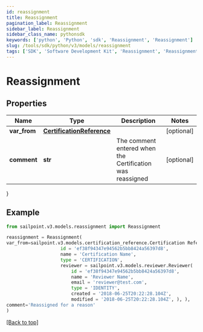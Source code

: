 ```yaml
---
id: reassignment
title: Reassignment
pagination_label: Reassignment
sidebar_label: Reassignment
sidebar_class_name: pythonsdk
keywords: ['python', 'Python', 'sdk', 'Reassignment', 'Reassignment'] 
slug: /tools/sdk/python/v3/models/reassignment
tags: ['SDK', 'Software Development Kit', 'Reassignment', 'Reassignment']
---
```


# Reassignment


## Properties

Name | Type | Description | Notes
------------ | ------------- | ------------- | -------------
**var_from** | [**CertificationReference**](certification-reference) |  | [optional] 
**comment** | **str** | The comment entered when the Certification was reassigned | [optional] 
}

## Example

```python
from sailpoint.v3.models.reassignment import Reassignment

reassignment = Reassignment(
var_from=sailpoint.v3.models.certification_reference.Certification Reference(
                    id = 'ef38f94347e94562b5bb8424a56397d8', 
                    name = 'Certification Name', 
                    type = 'CERTIFICATION', 
                    reviewer = sailpoint.v3.models.reviewer.Reviewer(
                        id = 'ef38f94347e94562b5bb8424a56397d8', 
                        name = 'Reviewer Name', 
                        email = 'reviewer@test.com', 
                        type = 'IDENTITY', 
                        created = '2018-06-25T20:22:28.104Z', 
                        modified = '2018-06-25T20:22:28.104Z', ), ),
comment='Reassigned for a reason'
)

```
[[Back to top]](#) 

